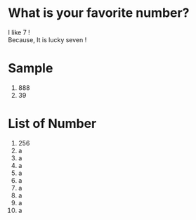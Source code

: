 # What is your favorite number?
I like 7 !  
Because, It is lucky seven !  

# Sample  
1. 888  
2. 39

# List of Number
1. 256  
2. a   
3. a   
4. a   
5. a   
6. a   
7. a  
8. a  
9. a  
10. a  
